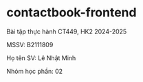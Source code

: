 # contactbook-frontend

Bài tập thực hành CT449, HK2 2024-2025

MSSV: B2111809

Họ tên SV: Lê Nhật Minh

Nhóm học phần: 02
